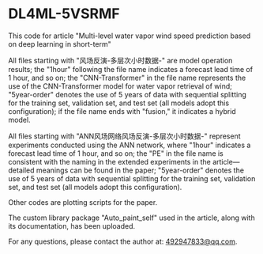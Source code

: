 # DL4ML-5VSRMF
This code for article "Multi-level water vapor wind speed prediction based on deep learning in short-term"

All files starting with "风场反演-多层次小时数据-" are model operation results; the "1hour" following the file name indicates a forecast lead time of 1 hour, and so on; the "CNN-Transformer" in the file name represents the use of the CNN-Transformer model for water vapor retrieval of wind; "5year-order" denotes the use of 5 years of data with sequential splitting for the training set, validation set, and test set (all models adopt this configuration); if the file name ends with "fusion," it indicates a hybrid model.  

All files starting with "ANN风场网络风场反演-多层次小时数据-" represent experiments conducted using the ANN network, where "1hour" indicates a forecast lead time of 1 hour, and so on; the "PE" in the file name is consistent with the naming in the extended experiments in the article—detailed meanings can be found in the paper; "5year-order" denotes the use of 5 years of data with sequential splitting for the training set, validation set, and test set (all models adopt this configuration).  

Other codes are plotting scripts for the paper.  

The custom library package "Auto_paint_self" used in the article, along with its documentation, has been uploaded.  

For any questions, please contact the author at: 492947833@qq.com.
